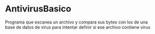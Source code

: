 # AntivirusBasico
Programa que escanea un archivo y compara sus bytes con los de una base de datos de virus para intentar definir si ese archivo contiene virus
